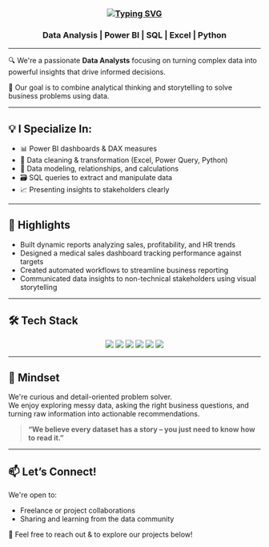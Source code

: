 <h3 align="center"><a href="https://git.io/typing-svg"><img src="https://readme-typing-svg.herokuapp.com?font=Bungee&weight=500&size=30&pause=1000&width=435&lines=Hi+there%2C+It's+GreenValley+%F0%9F%91%A9%E2%80%8D%F0%9F%92%BB" alt="Typing SVG" /></a>

<h3 align="center">Data Analysis | Power BI | SQL | Excel | Python</h3>

---

🔍 We're a passionate **Data Analysts** focusing on turning complex data into powerful insights that drive informed decisions.  

🎯 Our goal is to combine analytical thinking and storytelling to solve business problems using data.

---

## 💡 I Specialize In:

- 📊 Power BI dashboards & DAX measures  
- 🧹 Data cleaning & transformation (Excel, Power Query, Python)  
- 🧠 Data modeling, relationships, and calculations  
- 🗃 SQL queries to extract and manipulate data  
- 📈 Presenting insights to stakeholders clearly

---

## 🚀 Highlights

- Built dynamic reports analyzing sales, profitability, and HR trends  
- Designed a medical sales dashboard tracking performance against targets  
- Created automated workflows to streamline business reporting  
- Communicated data insights to non-technical stakeholders using visual storytelling

---

## 🛠 Tech Stack

<p align="center">
  <img src="https://img.shields.io/badge/-Power%20BI-F2C811?style=for-the-badge&logo=powerbi&logoColor=black" />
  <img src="https://img.shields.io/badge/-SQL-4479A1?style=for-the-badge&logo=postgresql&logoColor=white" />
  <img src="https://img.shields.io/badge/-Excel-217346?style=for-the-badge&logo=microsoft-excel&logoColor=white" />
  <img src="https://img.shields.io/badge/-Python-3776AB?style=for-the-badge&logo=python&logoColor=white" />
  <img src="https://img.shields.io/badge/-DAX-000000?style=for-the-badge&logoColor=white" />
  <img src="https://img.shields.io/badge/-ETL-4B8BBE?style=for-the-badge&logo=databricks&logoColor=white" />
</p>

---

## 🧠 Mindset

We're curious and detail-oriented problem solver.  
We enjoy exploring messy data, asking the right business questions, and turning raw information into actionable recommendations.  

> **“We believe every dataset has a story – you just need to know how to read it.”**

---

## 📫 Let’s Connect!

We're open to:  
- Freelance or project collaborations  
- Sharing and learning from the data community

📩 Feel free to reach out & to explore our projects below!
